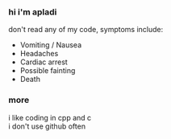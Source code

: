 ### hi i'm apladi
don't read any of my code, symptoms include:
  - Vomiting / Nausea
  - Headaches
  - Cardiac arrest 
  - Possible fainting
  - Death
### more
i like coding in cpp and c  
i don't use github often  

